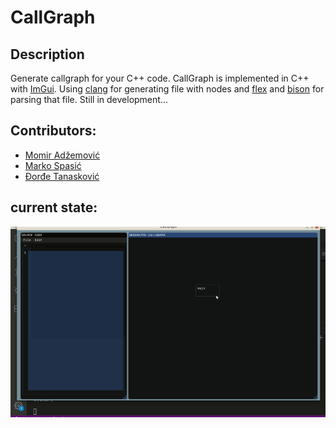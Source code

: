 # CallGraph

## Description

Generate callgraph for your C++ code. CallGraph is implemented in C++ with [ImGui](https://github.com/ocornut/imgui).
Using [clang](https://clang.llvm.org/) for generating file with nodes and [flex](https://westes.github.io/flex/manual/) and [bison](https://www.gnu.org/software/bison/manual/) for parsing that file.
Still in development...

## Contributors:
- [Momir Adžemović](https://github.com/Robotmurlock)
- [Marko Spasić](https://github.com/spaske00)
- [Đorđe Tanasković](https://github.com/djordjetane)

## current state:
![](state.gif)
